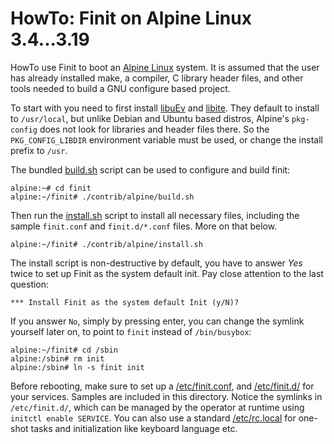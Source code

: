 HowTo: Finit on Alpine Linux 3.4...3.19
=======================================

HowTo use Finit to boot an [Alpine Linux][] system.  It is assumed that
the user has already installed make, a compiler, C library header files,
and other tools needed to build a GNU configure based project.

To start with you need to first install [libuEv][] and [libite][].  They
default to install to `/usr/local`, but unlike Debian and Ubuntu based
distros, Alpine's `pkg-config` does not look for libraries and header
files there.  So the `PKG_CONFIG_LIBDIR` environment variable must be
used, or change the install prefix to `/usr`.

The bundled [build.sh](build.sh) script can be used to configure and
build finit:

    alpine:~# cd finit
    alpine:~/finit# ./contrib/alpine/build.sh

Then run the [install.sh](install.sh) script to install all necessary
files, including the sample `finit.conf` and `finit.d/*.conf` files.
More on that below.

    alpine:~/finit# ./contrib/alpine/install.sh

The install script is non-destructive by default, you have to answer
*Yes* twice to set up Finit as the system default init.  Pay close
attention to the last question:

    *** Install Finit as the system default Init (y/N)?

If you answer `No`, simply by pressing enter, you can change the symlink
yourself later on, to point to `finit` instead of `/bin/busybox`:

    alpine:~/finit# cd /sbin
    alpine:/sbin# rm init
    alpine:/sbin# ln -s finit init

Before rebooting, make sure to set up a [/etc/finit.conf](finit.conf),
and [/etc/finit.d/](finit.d/) for your services.  Samples are included
in this directory.  Notice the symlinks in `/etc/finit.d/`, which can be
managed by the operator at runtime using `initctl enable SERVICE`.  You
can also use a standard [/etc/rc.local](rc.local) for one-shot tasks and
initialization like keyboard language etc.

[libuEv]: https://github.com/troglobit/libuev
[libite]: https://github.com/troglobit/libite
[Alpine Linux]: https://www.alpinelinux.org/
